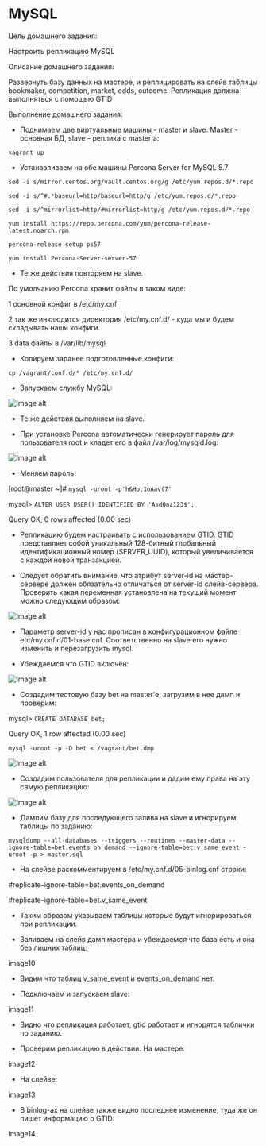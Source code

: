 # MySQL

Цель домашнего задания:

Настроить репликацию MySQL

Описание домашнего задания:

Развернуть базу данных на мастере, и реплицировать на слейв таблицы bookmaker, competition, market, odds, outcome. Репликация должна выполняться с помощью GTID

Выполнение домашнего задания:

- Поднимаем две виртуальные машины - master и slave. Master - основная БД, slave - реплика с master'а:

`vagrant up`

- Устанавливаем на обе машины Percona Server for MySQL 5.7

`sed -i s/mirror.centos.org/vault.centos.org/g /etc/yum.repos.d/*.repo`

`sed -i s/^#.*baseurl=http/baseurl=http/g /etc/yum.repos.d/*.repo`

`sed -i s/^mirrorlist=http/#mirrorlist=http/g /etc/yum.repos.d/*.repo`

`yum install https://repo.percona.com/yum/percona-release-latest.noarch.rpm`

`percona-release setup ps57`

`yum install Percona-Server-server-57`

- Те же действия повторяем на slave.

По умолчанию Percona хранит файлы в таком виде:

1 основной конфиг в /etc/my.cnf

2 так же инклюдится директория /etc/my.cnf.d/ - куда мы и будем складывать наши конфиги.

3 data файлы в /var/lib/mysql

- Копируем заранее подготовленные конфиги:

`cp /vagrant/conf.d/* /etc/my.cnf.d/`

- Запускаем службу MySQL:

![Image alt](https://github.com/NikPuskov/MySQL/blob/main/mysql1.jpg)

- Те же действия выполняем на slave.

- При установке Percona автоматически генерирует пароль для пользователя root и кладет его в файл /var/log/mysqld.log:

![Image alt](https://github.com/NikPuskov/MySQL/blob/main/mysql2.jpg)

- Меняем пароль:

[root@master ~]# `mysql -uroot -p'h&Hp,1oAav(7'`

mysql> `ALTER USER USER() IDENTIFIED BY 'AsdQaz123$';`

Query OK, 0 rows affected (0.00 sec)

- Репликацию будем настраивать с использованием GTID. GTID представляет собой уникальный 128-битный глобальный идентификационный номер (SERVER_UUID), который увеличивается с каждой новой транзакцией.

- Следует обратить внимание, что атрибут server-id на мастер-сервере должен обязательно отличаться от server-id слейв-сервера. Проверить какая переменная установлена на текущий момент можно следующим образом:

![Image alt](https://github.com/NikPuskov/MySQL/blob/main/mysql3.jpg)

- Параметр server-id у нас прописан в конфигурационном файле etc/my.cnf.d/01-base.cnf. Соответственно на slave его нужно изменить и перезагрузить mysql.

- Убеждаемся что GTID включён:

![Image alt](https://github.com/NikPuskov/MySQL/blob/main/mysql4.jpg)

- Создадим тестовую базу bet на master'е, загрузим в нее дамп и проверим:

mysql> `CREATE DATABASE bet;`

Query OK, 1 row affected (0.00 sec)

`mysql -uroot -p -D bet < /vagrant/bet.dmp`

![Image alt](https://github.com/NikPuskov/MySQL/blob/main/mysql5.jpg)

- Создадим пользователя для репликации и дадим ему права на эту самую репликацию:

![Image alt](https://github.com/NikPuskov/MySQL/blob/main/mysql6.jpg)

- Дампим базу для последующего залива на slave и игнорируем таблицы по заданию:

`mysqldump --all-databases --triggers --routines --master-data --ignore-table=bet.events_on_demand --ignore-table=bet.v_same_event -uroot -p > master.sql`

- На слейве раскомментируем в /etc/my.cnf.d/05-binlog.cnf строки:

#replicate-ignore-table=bet.events_on_demand

#replicate-ignore-table=bet.v_same_event

- Таким образом указываем таблицы которые будут игнорироваться при репликации.

- Заливаем на слейв дамп мастера и убеждаемся что база есть и она без лишних таблиц:

image10

- Видим что таблиц v_same_event и events_on_demand нет.

- Подключаем и запускаем slave:

image11

- Видно что репликация работает, gtid работает и игнорятся таблички по заданию.

- Проверим репликацию в действии. На мастере:

image12

- На слейве:

image13

- В binlog-ах на cлейве также видно последнее изменение, туда же он пишет информацию о GTID:

image14
